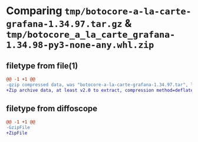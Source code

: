 # Comparing `tmp/botocore-a-la-carte-grafana-1.34.97.tar.gz` & `tmp/botocore_a_la_carte_grafana-1.34.98-py3-none-any.whl.zip`

## filetype from file(1)

```diff
@@ -1 +1 @@
-gzip compressed data, was "botocore-a-la-carte-grafana-1.34.97.tar", last modified: Fri May  3 01:04:39 2024, max compression
+Zip archive data, at least v2.0 to extract, compression method=deflate
```

## filetype from diffoscope

```diff
@@ -1 +1 @@
-GzipFile
+ZipFile
```

